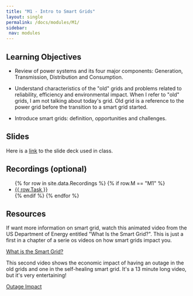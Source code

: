 ```yaml
---
title: "M1 - Intro to Smart Grids"
layout: single
permalink: /docs/modules/M1/
sidebar:
 nav: modules
---
```


## Learning Objectives

* Review of power systems and its four major components: Generation, Transmission, Distribution and Consumption.

* Understand characteristics of the "old" grids and problems related to reliability, efficiency and environmental impact. When I refer to "old" grids, I am not talking about today's grid. Old grid is a reference to the power grid before the transition to a smart grid started.

* Introduce smart grids: definition, opportunities and challenges.

## Slides

Here is a [link]("https://github.com/ENV590/env590.github.io/docs/PPTS/PSE_M0_ClassOverviewAndIntro.pdf") to the slide deck used in class.

## Recordings (optional)
  <ul>
  {% for row in site.data.Recordings %}
  {% if row.M == "M1" %}
  <li> <a href="{{ row.link }}" target="_blank">{{ row.Task }}</a></li>
  {% endif %}
  {% endfor %}
  </ul>

## Resources

If want more information on smart grid, watch this animated video from the US Department of Energy entitled "What Is the Smart Grid?". This is just a first in a chapter of a serie os videos on how smart grids impact you.

[What is the Smart Grid?](https://www.youtube.com/watch?v=JwRTpWZReJk)

This second video shows the economic impact of having an outage in the old grids and one in the self-healing smart grid. It's a 13 minute long video, but it's very entertaining!

[Outage Impact](https://www.youtube.com/watch?v=2VGs7FdrSIE)
